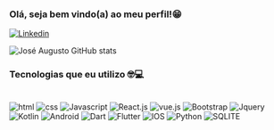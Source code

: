 ### Olá, seja bem vindo(a) ao meu perfil!😁


[![Linkedin](https://img.shields.io/badge/LinkedIn-0077B5?style=for-the-badge&logo=linkedin&logoColor=white)](https://www.linkedin.com/in/jose-augusto-nascimento-rosa-santos-55b26b22a/)

![José Augusto GitHub stats](https://github-readme-stats.vercel.app/api?username=joseaugustorosa&show_icons=true&theme=cobalt)

### Tecnologias que eu utilizo 🤓💻


<div style="display :inline_block"><br>

<img alt="html" src="https://img.shields.io/badge/HTML5-E34F26?style=for-the-badge&logo=html5&logoColor=white" >
<img alt="css" src="https://img.shields.io/badge/CSS3-1572B6?style=for-the-badge&logo=css3&logoColor=white" >
<img alt="Javascript" src="https://img.shields.io/badge/JavaScript-323330?style=for-the-badge&logo=javascript&logoColor=F7DF1E" >
<img alt="React.js" src="https://img.shields.io/badge/React-20232A?style=for-the-badge&logo=react&logoColor=61DAFB" >
<img alt="vue.js" src="https://img.shields.io/badge/Vue.js-35495E?style=for-the-badge&logo=vue.js&logoColor=4FC08D" >
<img alt="Bootstrap" src="https://img.shields.io/badge/Bootstrap-563D7C?style=for-the-badge&logo=bootstrap&logoColor=white" >
<img alt="Jquery" src="https://img.shields.io/badge/jQuery-0769AD?style=for-the-badge&logo=jquery&logoColor=white" >
<img alt="Kotlin" src="https://img.shields.io/badge/Kotlin-0095D5?&style=for-the-badge&logo=kotlin&logoColor=white" >
<img alt="Android" src="https://img.shields.io/badge/Android-3DDC84?style=for-the-badge&logo=android&logoColor=white" >
<img alt="Dart" src="https://img.shields.io/badge/Dart-0175C2?style=for-the-badge&logo=dart&logoColor=white" >
<img alt="Flutter" src="https://img.shields.io/badge/Flutter-02569B?style=for-the-badge&logo=flutter&logoColor=white" >
<img alt="IOS" src="https://img.shields.io/badge/iOS-000000?style=for-the-badge&logo=ios&logoColor=white" >
<img alt="Python" src="https://img.shields.io/badge/Python-3776AB?style=for-the-badge&logo=python&logoColor=white" >
<img alt="SQLITE" src="https://img.shields.io/badge/SQLite-07405E?style=for-the-badge&logo=sqlite&logoColor=white" >




</div>


